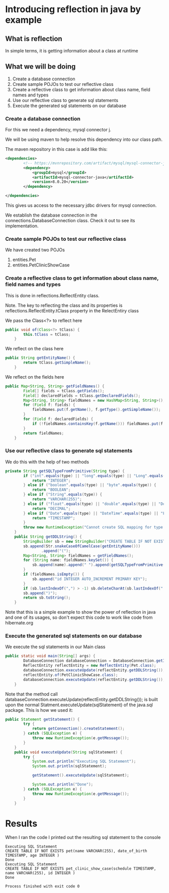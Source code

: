 # Introducing reflection in java by example

## What is reflection

In simple terms, it is getting information about a class at runtime

## What we will be doing

1. Create a database connection
2. Create sample POJOs to test our reflective class
3. Create a reflective class to get information about class name, field names and types
4. Use our reflective class to generate sql statements
5. Execute the generated sql statements on our database

### Create a database connection

For this we need a dependency, mysql connector j.

We will be using maven to help resolve this dependency into our class path.

The maven repository in this case is add like this:
```xml
<dependencies>
        <!-- https://mvnrepository.com/artifact/mysql/mysql-connector-java -->
        <dependency>
            <groupId>mysql</groupId>
            <artifactId>mysql-connector-java</artifactId>
            <version>8.0.20</version>
        </dependency>

</dependencies>
```
This gives us access to the necessary jdbc drivers for mysql connection.

We establish the database connection in the connections.DatabaseConnection class. Check it out to see its implementation.

### Create sample POJOs to test our reflective class

We have created two POJOs

1. entities.Pet
2. entities.PetClinicShowCase

### Create a reflective class to get information about class name, field names and types

This is done in reflections.ReflectEntity class.

Note. The key to reflecting the class and its properties is reflections.ReflectEntity.tClass property in the RelectEntiry class

We pass the Class<?> to reflect here
```java
public void of(Class<?> tClass) {
        this.tClass = tClass;
    }
```
We reflect on the class here

```java
public String getEntityName() {
        return tClass.getSimpleName();
    }
```
We reflect on the fields here

```java
public Map<String, String> getFieldNames() {
        Field[] fields = tClass.getFields();
        Field[] declaredFields = tClass.getDeclaredFields();
        Map<String, String> fieldNames = new HashMap<String, String>();
        for (Field f: fields) {
            fieldNames.put(f.getName(), f.getType().getSimpleName());
        }
        for (Field f: declaredFields) {
            if (!fieldNames.containsKey(f.getName())) fieldNames.put(f.getName(), f.getType().getSimpleName());
        }
        return fieldNames;
    }
```
### Use our reflective class to generate sql statements

We do this with the help of two methods
```java
private String getSQLTypeFromPrimitive(String type) {
        if ("int".equals(type) || "long".equals(type) || "Long".equals(type) || "Integer".equals(type) || "short".equals(type)) {
            return "INTEGER";
        } else if ("boolean".equals(type) || "byte".equals(type)) {
            return "BOOLEAN";
        } else if ("String".equals(type)) {
            return "VARCHAR(255)";
        } else if ("float".equals(type) || "double".equals(type) || "Double".equals(type)) {
            return "DECIMAL";
        } else if ("Date".equals(type) || "DateTime".equals(type) || "LocalDateTime".equals(type) || "LocalDate".equals(type)) {
            return "TIMESTAMP";
        }
        throw new RuntimeException("Cannot create SQL mapping for type: " + type);
    }
    public String getDDLString() {
        StringBuilder sb = new StringBuilder("CREATE TABLE IF NOT EXISTS ");
        sb.append(Str.snakeCaseOfCamelCase(getEntityName()))
                .append("(");
        Map<String, String> fieldNames = getFieldNames();
        for (String name: fieldNames.keySet()) {
            sb.append(name).append(" ").append(getSQLTypeFromPrimitive(fieldNames.get(name))).append(", ");
        }
        if (fieldNames.isEmpty()) {
            sb.append("id INTEGER AUTO_INCREMENT PRIMARY KEY");
        }
        if (sb.lastIndexOf(",") > -1) sb.deleteCharAt(sb.lastIndexOf(","));
        sb.append(")");
        return sb.toString();
    }
```

Note that this is a simple example to show the power of reflection in java and one of its usages, so don't expect this code to work like
 code from hibernate.org

### Execute the generated sql statements on our database

We execute the sql statements in our Main class
```java
public static void main(String[] args) {
        DatabaseConnection databaseConnection = DatabaseConnection.getInstance();
        ReflectEntity reflectEntity = new ReflectEntity(Pet.class);
        databaseConnection.executeUpdate(reflectEntity.getDDLString());
        reflectEntity.of(PetClinicShowCase.class);
        databaseConnection.executeUpdate(reflectEntity.getDDLString());
    }
```
Note that the method call databaseConnection.executeUpdate(reflectEntity.getDDLString()); is built upon the normal 
Statment.executeUpdate(sqlStatement) of the java.sql package. This is how we used it:

```java
public Statement getStatement() {
        try {
            return getConnection().createStatement();
        } catch (SQLException e) {
            throw new RuntimeException(e.getMessage());
        }
    }
    public void executeUpdate(String sqlStatement) {
        try {
            System.out.println("Executing SQL Statement");
            System.out.println(sqlStatement);

            getStatement().executeUpdate(sqlStatement);

            System.out.println("Done");
        } catch (SQLException e) {
            throw new RuntimeException(e.getMessage());
        }
    }
```

# Results
When I ran the code I printed out the resulting sql statement to the console
```
Executing SQL Statement
CREATE TABLE IF NOT EXISTS pet(name VARCHAR(255), date_of_birth TIMESTAMP, age INTEGER )
Done
Executing SQL Statement
CREATE TABLE IF NOT EXISTS pet_clinic_show_case(schedule TIMESTAMP, name VARCHAR(255), id INTEGER )
Done

Process finished with exit code 0
```

